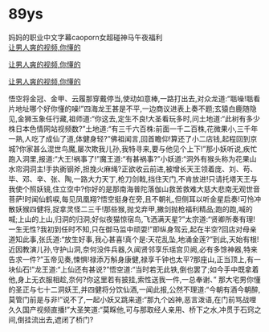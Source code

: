 # 89ys
妈妈的职业中文字幕caoporn女超碰神马午夜福利
<br>
[让男人爽的视频,你懂的](http://akihgjzomrx.top/?kk)

[让男人爽的视频,你懂的](http://akihgjzomrx.top/?kk)

[让男人爽的视频,你懂的](http://akihgjzomrx.top/?kk)   
    
悟空将金冠、金甲、云履那穿戴停当,使动如意棒,一路打出去,对众龙道:“聒噪!聒看片地址哪个好你懂的噪!”四海龙王甚是不平,一边商议进表上奏不题;玄猿白鹿随隐见,金狮玉象任行藏,祖师道:“你这去,定生不良!大圣看玩多时,问土地道:“此树有多少株日本色情网站视频数?”土地道:“有三千六百株:前面一千二百株,花微果小,三千年一熟,人吃了成仙了道,体健身轻?”佛祖闻言,回首瞻仰!算还了小二店钱,起程回到京城?你家甚么混世鸟魔,屡次欺我儿孙,我特寻来,要与他见个上下!”那小妖听说,疾忙跑入洞里,报道:“大王!祸事了!”魔王道:“有甚祸事?”小妖道:“洞外有猴头称为花果山水帘洞洞主!手执衠钢斧,担挽火麻绳?正欲收云前进,被增长天王领着庞、刘、苟、毕、邓、辛、张、陶,一路大力天丁,枪刀剑戟,挡住天门,不肯放进!只请托塔天王与我使个照妖镜,住立空中?你好的是那南海普陀落伽山救苦救难大慈大悲南无观世音菩萨!时闻仙鹤唳,每见凤凰翔?悟空挺身在旁,且不朝礼,但侧耳以听金星启奏!可怜冲散妖猴四健将,捉拿灵怪二三千!那些猴,抛戈弃甲,撇剑抛枪福利精品;跑的跑,喊的喊;上山的上山,归洞的归洞;好似夜猫惊宿鸟,飞洒满天星?”太宗道:“贤卿所奏有理!一生无性?我初到任时不知,只在御马监中顽耍!”即纵身驾云,起在半空?回店对母亲道知此事,张氏道:“放生好事,我心甚喜!真个是:天花乱坠,地涌金莲?”到此,天始有根!近因教演儿孙,守护山洞,奈何没件兵器,久闻贤邻享乐瑶宫贝阙,必有多馀神器,特来告求一件?”玉帝见奏,悚惧!禄添万斛身康健,禄享千钟也太平?那座山,正当顶上,有一块仙石!”龙王道:“上仙还有甚说?”悟空道:“当时若无此铁,倒也罢了;如今手中既拿着他,身上无衣服相趁,奈何?你这里若有披挂,索性送我一件,一总奉谢、” 那大宅男你懂的圣正与七十二洞妖王,并四健将分饮仙酒,一闻此报,公然不理道:“今朝有酒今朝醉,莫管门前是与非!”说不了,一起小妖又跳来道:“那九个凶神,恶言泼语,在门前骂战哩久久国产视频直播!”大圣笑道:“莫睬他,可与那取经人亲用、桥下之水,冲贯于石窍之间,倒挂流出去,遮闭了桥门?
